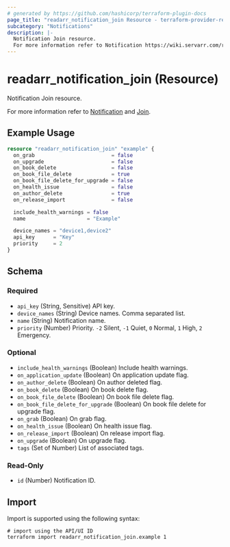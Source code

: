 ```yaml
---
# generated by https://github.com/hashicorp/terraform-plugin-docs
page_title: "readarr_notification_join Resource - terraform-provider-readarr"
subcategory: "Notifications"
description: |-
  Notification Join resource.
  For more information refer to Notification https://wiki.servarr.com/readarr/settings#connect and Join https://wiki.servarr.com/readarr/supported#join.
---
```


# readarr_notification_join (Resource)

<!-- subcategory:Notifications -->Notification Join resource.
For more information refer to [Notification](https://wiki.servarr.com/readarr/settings#connect) and [Join](https://wiki.servarr.com/readarr/supported#join).

## Example Usage

```terraform
resource "readarr_notification_join" "example" {
  on_grab                         = false
  on_upgrade                      = false
  on_book_delete                  = false
  on_book_file_delete             = true
  on_book_file_delete_for_upgrade = false
  on_health_issue                 = false
  on_author_delete                = true
  on_release_import               = false

  include_health_warnings = false
  name                    = "Example"

  device_names = "device1,device2"
  api_key      = "Key"
  priority     = 2
}
```

<!-- schema generated by tfplugindocs -->
## Schema

### Required

- `api_key` (String, Sensitive) API key.
- `device_names` (String) Device names. Comma separated list.
- `name` (String) Notification name.
- `priority` (Number) Priority. `-2` Silent, `-1` Quiet, `0` Normal, `1` High, `2` Emergency.

### Optional

- `include_health_warnings` (Boolean) Include health warnings.
- `on_application_update` (Boolean) On application update flag.
- `on_author_delete` (Boolean) On author deleted flag.
- `on_book_delete` (Boolean) On book delete flag.
- `on_book_file_delete` (Boolean) On book file delete flag.
- `on_book_file_delete_for_upgrade` (Boolean) On book file delete for upgrade flag.
- `on_grab` (Boolean) On grab flag.
- `on_health_issue` (Boolean) On health issue flag.
- `on_release_import` (Boolean) On release import flag.
- `on_upgrade` (Boolean) On upgrade flag.
- `tags` (Set of Number) List of associated tags.

### Read-Only

- `id` (Number) Notification ID.

## Import

Import is supported using the following syntax:

```shell
# import using the API/UI ID
terraform import readarr_notification_join.example 1
```
